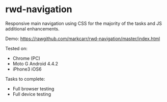 rwd-navigation
==============

Responsive main navigation using CSS for the majority of the tasks and JS additional enhancements.

Demo: https://rawgithub.com/markcarr/rwd-navigation/master/index.html

Tested on:
* Chrome (PC)
* Moto G Android 4.4.2
* iPhone3 iOS6

Tasks to complete:
* Full browser testing
* Full device testing
